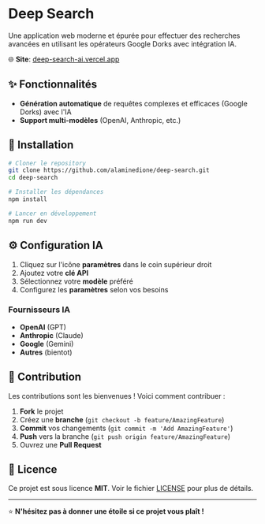 # Deep Search

Une application web moderne et épurée pour effectuer des recherches avancées en utilisant les opérateurs Google Dorks avec intégration IA.

🌐 **Site**: [deep-search-ai.vercel.app](https://deep-search-ai.vercel.app)

## ✨ Fonctionnalités

- **Génération automatique** de requêtes complexes et efficaces (Google Dorks) avec l'IA
- **Support multi-modèles** (OpenAI, Anthropic, etc.)


## 🚀 Installation

```bash
# Cloner le repository
git clone https://github.com/alaminedione/deep-search.git
cd deep-search

# Installer les dépendances
npm install

# Lancer en développement
npm run dev
```

## ⚙️ Configuration IA

1. Cliquez sur l'icône **paramètres** dans le coin  supérieur droit
2. Ajoutez votre **clé API** 
3. Sélectionnez votre **modèle** préféré
4. Configurez les **paramètres** selon vos besoins

### Fournisseurs IA
- **OpenAI** (GPT)
- **Anthropic** (Claude)
- **Google** (Gemini)
- **Autres** (bientot)

## 🤝 Contribution

Les contributions sont les bienvenues ! Voici comment contribuer :

1. **Fork** le projet
2.  Créez une **branche** (`git checkout -b feature/AmazingFeature`)
3. **Commit** vos changements (`git commit -m 'Add AmazingFeature'`)
4. **Push** vers la branche (`git push origin feature/AmazingFeature`)
5. Ouvrez une **Pull Request**

## 📄 Licence

Ce projet est sous licence **MIT**. Voir le fichier [LICENSE](LICENSE) pour plus de détails.


---

⭐ **N'hésitez pas à donner une étoile si ce projet vous plaît !**
